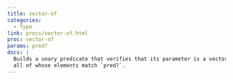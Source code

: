 ```yaml
---
title: vector-of
categories: 
  - Type
link: procs/vector-of.html
proc: vector-of
params: pred?
docs: |
  Builds a unary predicate that verifies that its parameter is a vector,
  all of whose elements match `pred?`.
---
```

